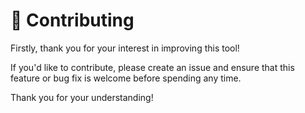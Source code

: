 # 🤝 Contributing

Firstly, thank you for your interest in improving this tool!

If you'd like to contribute, please create an issue and ensure that this feature or bug fix is welcome before spending any time.

Thank you for your understanding!
